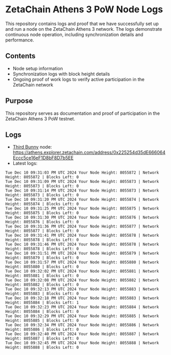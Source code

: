 # ZetaChain Athens 3 PoW Node Logs
This repository contains logs and proof that we have successfully set up and run a node on the ZetaChain Athens 3 network. The logs demonstrate continuous node operation, including synchronization details and performance.

## Contents
- Node setup information
- Synchronization logs with block height details
- Ongoing proof of work logs to verify active participation in the ZetaChain network

## Purpose
This repository serves as documentation and proof of participation in the ZetaChain Athens 3 PoW testnet.

## Logs

- [Third Bunny](https://thirdbunny.xyz/) node: https://athens.explorer.zetachain.com/address/0x225254d35dE666064Eccc5ce16eF1D8bF8D7b5EE
- Latest logs:
```
Tue Dec 10 09:31:03 PM UTC 2024 Your Node Height: 8055872 | Network Height: 8055872 | Blocks Left: 0
Tue Dec 10 09:31:09 PM UTC 2024 Your Node Height: 8055873 | Network Height: 8055873 | Blocks Left: 0
Tue Dec 10 09:31:14 PM UTC 2024 Your Node Height: 8055873 | Network Height: 8055873 | Blocks Left: 0
Tue Dec 10 09:31:20 PM UTC 2024 Your Node Height: 8055874 | Network Height: 8055874 | Blocks Left: 0
Tue Dec 10 09:31:25 PM UTC 2024 Your Node Height: 8055875 | Network Height: 8055875 | Blocks Left: 0
Tue Dec 10 09:31:30 PM UTC 2024 Your Node Height: 8055876 | Network Height: 8055876 | Blocks Left: 0
Tue Dec 10 09:31:36 PM UTC 2024 Your Node Height: 8055877 | Network Height: 8055877 | Blocks Left: 0
Tue Dec 10 09:31:41 PM UTC 2024 Your Node Height: 8055878 | Network Height: 8055878 | Blocks Left: 0
Tue Dec 10 09:31:46 PM UTC 2024 Your Node Height: 8055878 | Network Height: 8055878 | Blocks Left: 0
Tue Dec 10 09:31:51 PM UTC 2024 Your Node Height: 8055879 | Network Height: 8055879 | Blocks Left: 0
Tue Dec 10 09:31:57 PM UTC 2024 Your Node Height: 8055880 | Network Height: 8055880 | Blocks Left: 0
Tue Dec 10 09:32:02 PM UTC 2024 Your Node Height: 8055881 | Network Height: 8055881 | Blocks Left: 0
Tue Dec 10 09:32:08 PM UTC 2024 Your Node Height: 8055882 | Network Height: 8055882 | Blocks Left: 0
Tue Dec 10 09:32:13 PM UTC 2024 Your Node Height: 8055883 | Network Height: 8055883 | Blocks Left: 0
Tue Dec 10 09:32:18 PM UTC 2024 Your Node Height: 8055883 | Network Height: 8055884 | Blocks Left: 1
Tue Dec 10 09:32:23 PM UTC 2024 Your Node Height: 8055884 | Network Height: 8055884 | Blocks Left: 0
Tue Dec 10 09:32:29 PM UTC 2024 Your Node Height: 8055885 | Network Height: 8055885 | Blocks Left: 0
Tue Dec 10 09:32:34 PM UTC 2024 Your Node Height: 8055886 | Network Height: 8055886 | Blocks Left: 0
Tue Dec 10 09:32:40 PM UTC 2024 Your Node Height: 8055887 | Network Height: 8055887 | Blocks Left: 0
Tue Dec 10 09:32:45 PM UTC 2024 Your Node Height: 8055888 | Network Height: 8055888 | Blocks Left: 0
```
